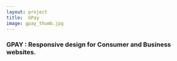 ```yaml
---
layout: project
title:  GPay
image: gpay_thumb.jpg
---
```


### GPAY : Responsive design for Consumer and Business websites.

<!--more-->
